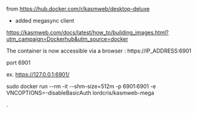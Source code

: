 from https://hub.docker.com/r/kasmweb/desktop-deluxe
+ added megasync client

https://kasmweb.com/docs/latest/how_to/building_images.html?utm_campaign=Dockerhub&utm_source=docker


The container is now accessible via a browser : https://IP_ADDRESS:6901

port 6901

ex. https://127.0.0.1:6901/
  
sudo docker run --rm -it --shm-size=512m -p 6901:6901 -e VNCOPTIONS=-disableBasicAuth lordcris/kasmweb-mega


.
